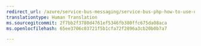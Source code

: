 ```yaml
---
redirect_url: /azure/service-bus-messaging/service-bus-php-how-to-use-queues
translationtype: Human Translation
ms.sourcegitcommit: 2f7bb2f3780d4761ef5346fb380ffc675da08aca
ms.openlocfilehash: 65ee3706c03721f5b1cfa72f2896a3cb20b0b7a7

---
```



<!--HONumber=Jan17_HO3-->


